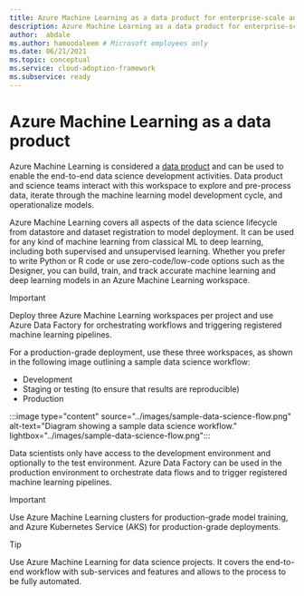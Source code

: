 ```yaml
---
title: Azure Machine Learning as a data product for enterprise-scale analytics and AI
description: Azure Machine Learning as a data product for enterprise-scale analytics and AI
author:  abdale
ms.author: hamoodaleem # Microsoft employees only
ms.date: 06/21/2021
ms.topic: conceptual
ms.service: cloud-adoption-framework
ms.subservice: ready
---
```


# Azure Machine Learning as a data product

Azure Machine Learning is considered a [data product](../architectures/data-landing-zone-data-products.md) and can be used to enable the end-to-end data science development activities. Data product and science teams interact with this workspace to explore and pre-process data, iterate through the machine learning model development cycle, and operationalize models.

Azure Machine Learning covers all aspects of the data science lifecycle from datastore and dataset registration to model deployment. It can be used for any kind of machine learning from classical ML to deep learning, including both supervised and unsupervised learning. Whether you prefer to write Python or R code or use zero-code/low-code options such as the Designer, you can build, train, and track accurate machine learning and deep learning models in an Azure Machine Learning workspace.

>[!IMPORTANT]
>Deploy three Azure Machine Learning workspaces per project and use Azure Data Factory for orchestrating workflows and triggering registered machine learning pipelines.

For a production-grade deployment, use these three workspaces, as shown in the following image outlining a sample data science workflow:

* Development
* Staging or testing (to ensure that results are reproducible)
* Production

:::image type="content" source="../images/sample-data-science-flow.png" alt-text="Diagram showing a sample data science workflow." lightbox="../images/sample-data-science-flow.png":::

Data scientists only have access to the development environment and optionally to the test environment. Azure Data Factory can be used in the production environment to orchestrate data flows and to trigger registered machine learning pipelines.

>[!IMPORTANT]
>Use Azure Machine Learning clusters for production-grade model training, and Azure Kubernetes Service (AKS) for production-grade deployments.

>[!TIP]
>Use Azure Machine Learning for data science projects. It covers the end-to-end workflow with sub-services and features and allows to the process to be fully automated.
